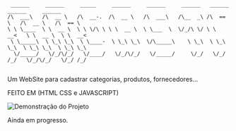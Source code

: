 ```
 ______     ______     _____     ______     ______     ______   ______     ______     ______    
/\  ___\   /\  __ \   /\  __-.  /\  __ \   /\  ___\   /\__  _\ /\  == \   /\  __ \   /\  == \   
\ \ \____  \ \  __ \  \ \ \/\ \ \ \  __ \  \ \___  \  \/_/\ \/ \ \  __<   \ \  __ \  \ \  __<   
 \ \_____\  \ \_\ \_\  \ \____-  \ \_\ \_\  \/\_____\    \ \_\  \ \_\ \_\  \ \_\ \_\  \ \_\ \_\ 
  \/_____/   \/_/\/_/   \/____/   \/_/\/_/   \/_____/     \/_/   \/_/ /_/   \/_/\/_/   \/_/ /_/ 
                                                                                                
```
Um WebSite para cadastrar categorias, produtos, fornecedores...           

FEITO EM (HTML CSS e JAVASCRIPT)

![Demonstração do Projeto](https://media.giphy.com/media/SNNCCDNVdzM90QJt4q/giphy.gif)

Ainda em progresso.
